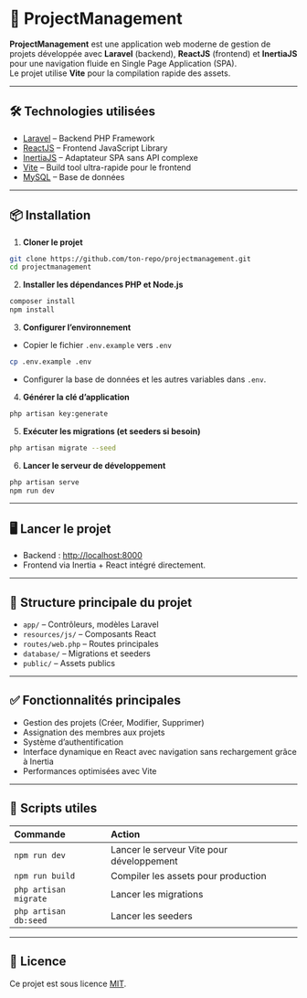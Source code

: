 
# 🚀 ProjectManagement

**ProjectManagement** est une application web moderne de gestion de projets développée avec **Laravel** (backend), **ReactJS** (frontend) et **InertiaJS** pour une navigation fluide en Single Page Application (SPA).  
Le projet utilise **Vite** pour la compilation rapide des assets.

---

## 🛠️ Technologies utilisées

- [Laravel](https://laravel.com/) – Backend PHP Framework
- [ReactJS](https://react.dev/) – Frontend JavaScript Library
- [InertiaJS](https://inertiajs.com/) – Adaptateur SPA sans API complexe
- [Vite](https://vitejs.dev/) – Build tool ultra-rapide pour le frontend
- [MySQL](https://www.mysql.com/) – Base de données

---

## 📦 Installation

1. **Cloner le projet**

```bash
git clone https://github.com/ton-repo/projectmanagement.git
cd projectmanagement
```

2. **Installer les dépendances PHP et Node.js**

```bash
composer install
npm install
```

3. **Configurer l’environnement**

- Copier le fichier `.env.example` vers `.env`

```bash
cp .env.example .env
```

- Configurer la base de données et les autres variables dans `.env`.

4. **Générer la clé d’application**

```bash
php artisan key:generate
```

5. **Exécuter les migrations (et seeders si besoin)**

```bash
php artisan migrate --seed
```

6. **Lancer le serveur de développement**

```bash
php artisan serve
npm run dev
```

---

## 🖥️ Lancer le projet

- Backend : [http://localhost:8000](http://localhost:8000)
- Frontend via Inertia + React intégré directement.

---

## 📂 Structure principale du projet

- `app/` – Contrôleurs, modèles Laravel
- `resources/js/` – Composants React
- `routes/web.php` – Routes principales
- `database/` – Migrations et seeders
- `public/` – Assets publics

---

## ✅ Fonctionnalités principales

- Gestion des projets (Créer, Modifier, Supprimer)
- Assignation des membres aux projets
- Système d’authentification
- Interface dynamique en React avec navigation sans rechargement grâce à Inertia
- Performances optimisées avec Vite

---

## 🚀 Scripts utiles

| Commande | Action |
|:---|:---|
| `npm run dev` | Lancer le serveur Vite pour développement |
| `npm run build` | Compiler les assets pour production |
| `php artisan migrate` | Lancer les migrations |
| `php artisan db:seed` | Lancer les seeders |

---

## 📜 Licence

Ce projet est sous licence [MIT](https://opensource.org/licenses/MIT).
